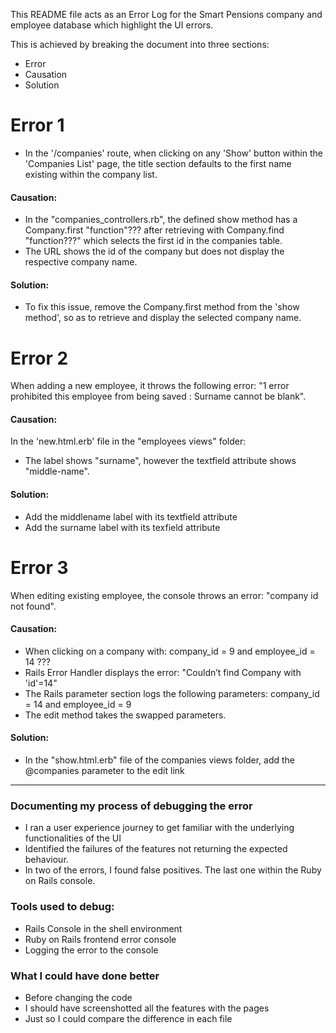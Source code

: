 This README file acts as an Error Log for the Smart Pensions company and employee database which highlight the UI errors.

This is achieved by breaking the document into three sections:

- Error
- Causation
- Solution

# Error 1

- In the '/companies' route, when clicking on any 'Show' button within the 'Companies List' page, the title section defaults to the first name existing within the company list.

#### Causation:

- In the "companies_controllers.rb", the defined show method has a Company.first "function"??? after retrieving with Company.find "function???" which selects the first id in the companies table.
- The URL shows the id of the company but does not display the respective company name.

#### Solution:

- To fix this issue, remove the Company.first method from the 'show method', so as to retrieve and display the selected company name.

# Error 2

When adding a new employee, it throws the following error: "1 error prohibited this employee from being saved : Surname cannot be blank".

#### Causation:

In the 'new.html.erb' file in the "employees views" folder:

- The label shows "surname", however the textfield attribute shows "middle-name".

#### Solution:

- Add the middlename label with its textfield attribute
- Add the surname label with its texfield attribute

# Error 3

When editing existing employee, the console throws an error: "company id not found".

#### Causation:

- When clicking on a company with: company_id = 9 and employee_id = 14 ???
- Rails Error Handler displays the error: "Couldn’t find Company with 'id'=14"
- The Rails parameter section logs the following parameters: company_id = 14 and employee_id = 9
- The edit method takes the swapped parameters.

#### Solution:

- In the "show.html.erb" file of the companies views folder, add the @companies parameter to the edit link

<hr />

### Documenting my process of debugging the error

- I ran a user experience journey to get familiar with the underlying functionalities of the UI
- Identified the failures of the features not returning the expected behaviour.
- In two of the errors, I found false positives. The last one within the Ruby on Rails console.

### Tools used to debug:

- Rails Console in the shell environment
- Ruby on Rails frontend error console
- Logging the error to the console

### What I could have done better

- Before changing the code
- I should have screenshotted all the features with the pages
- Just so I could compare the difference in each file
